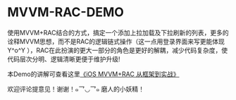 # MVVM-RAC-DEMO
使用MVVM+RAC结合的方式，搞定一个添加上拉加载及下拉刷新的列表，更多的诠释MVVM思想，而不是RAC的逻辑链式操作（这一点用登录界面来写更能体现Y^o^Y ），RAC在此扮演的更大一部分的角色是更好的解耦，减少代码复杂度，使代码层次分明、逻辑清晰更便于维护升级!

本Demo的讲解可查看这里[《iOS MVVM+RAC 从框架到实战》](http://www.jianshu.com/p/3beb21d5def2)

欢迎评论提意见！谢谢！๑乛◡乛๑ 磨人的小妖精！
